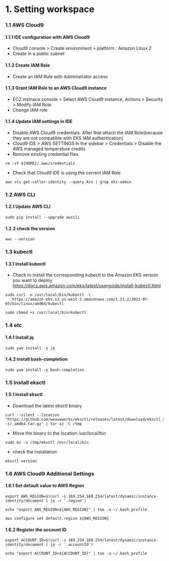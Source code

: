 # 1. Setting workspace 

### 1.1 AWS Cloud9
#### 1.1.1 IDE configuration with AWS Cloud9
- Cloud9 console > Create environment > platform : Amazon Linux 2
- Create in a public subnet

#### 1.1.2 Create IAM Role
- Create an IAM Role with Administrator access

#### 1.1.3 Grant IAM Role to an AWS Cloud9 instance
- EC2 instnace console > Select AWS Cloud9 instance, Actions > Security > Modify IAM Role
- Change IAM role

#### 1.1.4 Update IAM settings in IDE
- Disable AWS Cloud9 credentials. After that attach the IAM Role(because they are not compatible with EKS IAM authentication)
- Cloud9 IDE > AWS SETTINGS in the sidebar > Credentials > Disable the AWS managed temperature credits 
- Remove existing credential files 
```
rm -vf ${HOME}/.aws/credentials
```
- Check that Cloud9 IDE is using the correct IAM Role
```
aws sts get-caller-identity --query Arn | grep eks-admin
```

### 1.2 AWS CLI
#### 1.2.1 Update AWS CLI
```
sudo pip install --upgrade awscli
```
#### 1.2.2 check the version
```
aws --version
```

### 1.3 kubectl
#### 1.3.1 Install kubectl
- Check to install the corresponding kubectl to the Amazon EKS version you want to deploy
  https://docs.aws.amazon.com/eks/latest/userguide/install-kubectl.html
```
sudo curl -o /usr/local/bin/kubectl  \
   https://amazon-eks.s3.us-west-2.amazonaws.com/1.21.2/2021-07-05/bin/linux/amd64/kubectl
```
```
sudo chmod +x /usr/local/bin/kubectl
```

### 1.4 etc
#### 1.4.1 Install jq
```
sudo yum install -y jq
```
#### 1.4.2 Install bash-completion
```
sudo yum install -y bash-completion
```

### 1.5 Install eksctl
#### 1.5.1 Install eksctl
- Download the latest eksctl binary 
```
curl --silent --location "https://github.com/weaveworks/eksctl/releases/latest/download/eksctl_$(uname -s)_amd64.tar.gz" | tar xz -C /tmp
```
- Move the binary to the location /usr/local/bin
```
sudo mv -v /tmp/eksctl /usr/local/bin
```
- check the installation
```
eksctl version
```

### 1.6 AWS Cloud9 Additional Settings
#### 1.6.1 Set default value to AWS Region
```
export AWS_REGION=$(curl -s 169.254.169.254/latest/dynamic/instance-identity/document | jq -r '.region')

echo "export AWS_REGION=${AWS_REGION}" | tee -a ~/.bash_profile
    
aws configure set default.region ${AWS_REGION}
```
#### 1.6.2 Register the account ID 
```
export ACCOUNT_ID=$(curl -s 169.254.169.254/latest/dynamic/instance-identity/document | jq -r '.accountId')

echo "export ACCOUNT_ID=${ACCOUNT_ID}" | tee -a ~/.bash_profile
```
